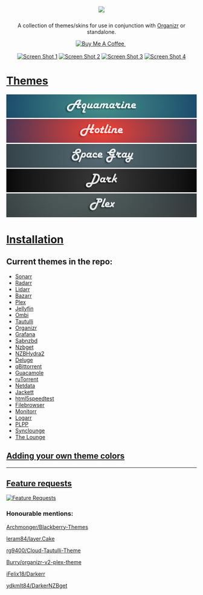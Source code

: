 <h1 align="center">
    <img src="https://i.imgur.com/OkX6Zup.png">
</h1>
<p align="center">
  A collection of themes/skins for use in conjunction with <a href="https://github.com/causefx/Organizr/" target="_blank">Organizr</a> or standalone.
<p align="center">
<a href="https://www.buymeacoffee.com/oY5Nk8GHK" target="_blank"><img src="https://www.buymeacoffee.com/assets/img/custom_images/yellow_img.png" alt="Buy Me A Coffee" style="height: auto !important;width: auto !important;" >   </a><a href="https://discord.gg/HM5uUKU" rel="noopener"><img class="alignnone" title="theme.park!" src="https://img.shields.io/badge/chat-Discord-blue.svg?style=for-the-badge&logo=discord" alt="" height="37" /></a>
 </a><a href="https://technicalramblings.com/" rel="noopener"><img class="alignnone" title="technicalramblings!" src="https://img.shields.io/badge/blog-technicalramblings.com-informational.svg?style=for-the-badge" alt="" height="37" /></a>
    <br />
    <br />
    <a href="https://raw.githubusercontent.com/gilbN/theme.park/master/Screenshots/ombi/ombi1.png" rel="noopener"><img src="https://raw.githubusercontent.com/gilbN/theme.park/master/Screenshots/ombi/ombi1.png" alt="Screen Shot 1" width="49.15%" /></a>
    <a href="https://raw.githubusercontent.com/gilbN/theme.park/master/Screenshots/sonarr/aquamarine.jpg" rel="noopener"><img src="https://raw.githubusercontent.com/gilbN/theme.park/master/Screenshots/sonarr/aquamarine.jpg" alt="Screen Shot 2" width="49.15%" /></a>
    <a href="https://raw.githubusercontent.com/gilbN/theme.park/master/Screenshots/sabnzbd/dark.png" rel="noopener"><img src="https://raw.githubusercontent.com/gilbN/theme.park/master/Screenshots/sabnzbd/dark.png" alt="Screen Shot 3" width="49.15%" /></a>
    <a href="https://raw.githubusercontent.com/gilbN/theme.park/master/Screenshots/lidarr/plex.jpg" rel="noopener"><img src="https://raw.githubusercontent.com/gilbN/theme.park/master/Screenshots/lidarr/plex.jpg" alt="Screen Shot 4" width="49.15%" /></a>
</p>

# [Themes](https://github.com/gilbN/theme.park/wiki/Themes)

![](/Screenshots/aquamarine_banner.png)
![](/Screenshots/hotline_banner.png)
![](/Screenshots/spacegray_banner.png)
![](/Screenshots/dark_banner.png)
![](/Screenshots/plex_banner.png)

# [Installation](https://github.com/gilbN/theme.park/wiki/Setup)

## Current themes in the repo:

<ul>
<li><a href="https://github.com/gilbN/theme.park/wiki/Themes#sonarr-v2v3---radarr---lidarr---bazarr-themes">Sonarr</a></li>
<li><a href="https://github.com/gilbN/theme.park/wiki/Themeshttps://github.com/gilbN/theme.park/wiki/Themes#sonarr-v2v3---radarr---lidarr---bazarr-themes">Radarr</a></li>
<li><a href="https://github.com/gilbN/theme.park/wiki/Themes#sonarr-v2v3---radarr---lidarr---bazarr-themes">Lidarr</a></li>
<li><a href="https://github.com/gilbN/theme.park/wiki/Themes#sonarr-v2v3---radarr---lidarr---bazarr-themes">Bazarr</a></li>
<li><a href="https://github.com/gilbN/theme.park/wiki/Themes#plex-themes">Plex</a></li>
<li><a href="https://github.com/gilbN/theme.park/wiki/Themes#jellyfin-themes">Jellyfin</a></li>
<li><a href="https://github.com/gilbN/theme.park/wiki/Themes#ombi-themes">Ombi</a></li>
<li><a href="https://github.com/gilbN/theme.park/wiki/Themes#tautulli-themes">Tautulli</a></li>
<li><a href="https://github.com/gilbN/theme.park/wiki/Themes#organizr-hotline-and-marine-theme">Organizr</a></li>
<li><a href="https://github.com/gilbN/theme.park/wiki/Themes#grafana-themes">Grafana</a></li>
<li><a href="https://github.com/gilbN/theme.park/wiki/Themes#sabnzbd-themes">Sabnzbd</a></li>
<li><a href="https://github.com/gilbN/theme.park/wiki/Themes#nzbget-themes">Nzbget</a></li>
<li><a href="https://github.com/gilbN/theme.park/wiki/Themes#nzbhydra2-themes">NZBHydra2</a></li>
<li><a href="https://github.com/gilbN/theme.park/wiki/Themes#deluge-themes">Deluge</a></li>
<li><a href="https://github.com/gilbN/theme.park/wiki/Themes#qbittorrent-themes">qBittorrent</a></li>
<li><a href="https://github.com/gilbN/theme.park/wiki/Themes#guacamole-themes">Guacamole</a></li>
<li><a href="https://github.com/gilbN/theme.park/wiki/Themes#rutorrent-themes">ruTorrent</a></li>
<li><a href="https://github.com/gilbN/theme.park/wiki/Themes#netdata-themes">Netdata</a></li>
<li><a href="https://github.com/gilbN/theme.park/wiki/Themes#jackett-themes">Jackett</a></li>
<li><a href="https://github.com/gilbN/theme.park/wiki/Themes#html5-speedtest-themes">html5speedtest</a></li>
<li><a href="https://github.com/gilbN/theme.park/wiki/Themes#filebrowser-themes">Filebrowser</a></li>
<li><a href="https://github.com/gilbN/theme.park/wiki/Themes#monitorr-themes">Monitorr</a></li>
<li><a href="https://github.com/gilbN/theme.park/wiki/Themes#logarr-alpha-version-themes">Logarr</a></li>
<li><a href="https://github.com/gilbN/theme.park/wiki/Themes#php-library-presenter-themes">PLPP</a></li>
<li><a href="https://github.com/gilbN/theme.park/wiki/Themes#synclounge-themes">Synclounge</a></li>
<li><a href="https://github.com/gilbN/theme.park/wiki/Themes#the-lounge-themes">The Lounge</a></li>
</ul>

## [Adding your own theme colors](https://github.com/gilbN/theme.park/wiki/Creating-your-own-themes)

***

## [Feature requests](https://feathub.com/gilbN/theme.park)

[![Feature Requests](https://feathub.com/gilbN/theme.park?format=svg)](http://feathub.com/gilbN/theme.park)

### Honourable mentions:

[Archmonger/Blackberry-Themes](https://github.com/Archmonger/Blackberry-Themes)

[leram84/layer.Cake](https://github.com/leram84/layer.Cake/)

[rg9400/Cloud-Tautulli-Theme](https://github.com/rg9400/Cloud-Tautulli-Theme)

[Burry/organizr-v2-plex-theme](https://github.com/Burry/organizr-v2-plex-theme)

[iFelix18/Darkerr](https://github.com/iFelix18/Darkerr)

[ydkmlt84/DarkerNZBget](https://github.com/ydkmlt84/DarkerNZBget)
